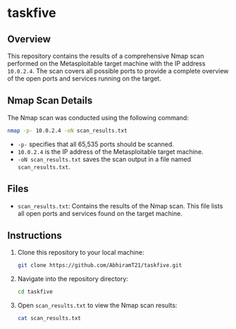 # taskfive

## Overview

This repository contains the results of a comprehensive Nmap scan performed on the Metasploitable target machine with the IP address `10.0.2.4`. The scan covers all possible ports to provide a complete overview of the open ports and services running on the target.

## Nmap Scan Details

The Nmap scan was conducted using the following command:

```bash
nmap -p- 10.0.2.4 -oN scan_results.txt
```

- `-p-` specifies that all 65,535 ports should be scanned.
- `10.0.2.4` is the IP address of the Metasploitable target machine.
- `-oN scan_results.txt` saves the scan output in a file named `scan_results.txt`.

## Files

- `scan_results.txt`: Contains the results of the Nmap scan. This file lists all open ports and services found on the target machine.

## Instructions

1. Clone this repository to your local machine:
   ```bash
   git clone https://github.com/AbhiramT21/taskfive.git
   ```
2. Navigate into the repository directory:
   ```bash
   cd taskfive
   ```
3. Open `scan_results.txt` to view the Nmap scan results:
   ```bash
   cat scan_results.txt
   ```
